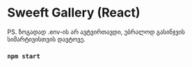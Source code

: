# Sweeft Gallery (React)

PS. ზოგადად .env-ის არ ავტვირთავდი, უბრალოდ გასინჯვის სიმარტივისთვის დავტოვე.

### `npm start`

